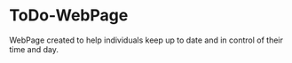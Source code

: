 # ToDo-WebPage
WebPage created to help individuals keep up to date and in control of their time and day.
